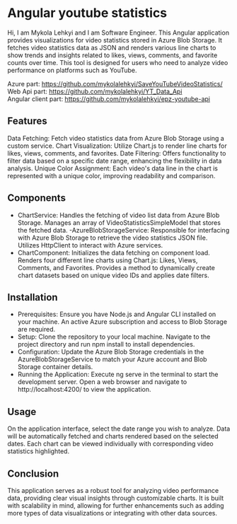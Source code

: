 # Angular youtube statistics
Hi, I am Mykola Lehkyi and I am Software Engineer.
This Angular application provides visualizations for video statistics stored in Azure Blob Storage. It fetches video statistics data as JSON and renders various line charts to show trends and insights related to likes, views, comments, and favorite counts over time. This tool is designed for users who need to analyze video performance on platforms such as YouTube.

Azure part: https://github.com/mykolalehkyi/SaveYouTubeVideoStatistics/ <br/>
Web Api part: https://github.com/mykolalehkyi/YT_Data_Api <br/>
Angular client part: https://github.com/mykolalehkyi/epz-youtube-api <br/>

## Features
Data Fetching: Fetch video statistics data from Azure Blob Storage using a custom service.
Chart Visualization: Utilize Chart.js to render line charts for likes, views, comments, and favorites.
Date Filtering: Offers functionality to filter data based on a specific date range, enhancing the flexibility in data analysis.
Unique Color Assignment: Each video's data line in the chart is represented with a unique color, improving readability and comparison.
## Components
- ChartService:
Handles the fetching of video list data from Azure Blob Storage.
Manages an array of VideoStatisticsSimpleModel that stores the fetched data.
-AzureBlobStorageService:
Responsible for interfacing with Azure Blob Storage to retrieve the video statistics JSON file.
Utilizes HttpClient to interact with Azure services.
- ChartComponent:
Initializes the data fetching on component load.
Renders four different line charts using Chart.js: Likes, Views, Comments, and Favorites.
Provides a method to dynamically create chart datasets based on unique video IDs and applies date filters.
## Installation
- Prerequisites:
Ensure you have Node.js and Angular CLI installed on your machine.
An active Azure subscription and access to Blob Storage are required.
- Setup:
Clone the repository to your local machine.
Navigate to the project directory and run npm install to install dependencies.
- Configuration:
Update the Azure Blob Storage credentials in the AzureBlobStorageService to match your Azure account and Blob Storage container details.
- Running the Application:
Execute ng serve in the terminal to start the development server.
Open a web browser and navigate to http://localhost:4200/ to view the application.
## Usage
On the application interface, select the date range you wish to analyze.
Data will be automatically fetched and charts rendered based on the selected dates.
Each chart can be viewed individually with corresponding video statistics highlighted.
## Conclusion
This application serves as a robust tool for analyzing video performance data, providing clear visual insights through customizable charts. It is built with scalability in mind, allowing for further enhancements such as adding more types of data visualizations or integrating with other data sources.
